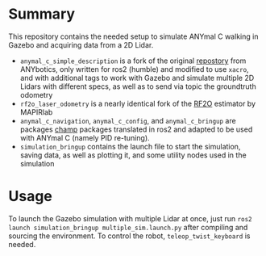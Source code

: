 # Summary
This repository contains the needed setup to simulate ANYmal C walking in Gazebo and acquiring data from a 2D Lidar.
- `anymal_c_simple_description` is a fork of the original [repostory](https://github.com/ANYbotics/anymal_c_simple_description) from ANYbotics, only written for ros2 (humble) and modified to use `xacro`, and with additional tags to work with Gazebo and simulate multiple 2D Lidars with different specs, as well as to send via topic the groundtruth odometry
- `rf2o_laser_odometry` is a nearly identical fork of the [RF2O](https://github.com/MAPIRlab/rf2o_laser_odometry) estimator by MAPIRlab
- `anymal_c_navigation`, `anymal_c_config`, and `anymal_c_bringup` are packages [champ](https://github.com/chvmp/champ) packages translated in ros2 and adapted to be used with ANYmal C (namely PID re-tuning).
- `simulation_bringup` contains the launch file to start the simulation, saving data, as well as plotting it, and some utility nodes used in the simulation

# Usage
To launch the Gazebo simulation with multiple Lidar at once, just run ``ros2 launch simulation_bringup multiple_sim.launch.py`` after compiling and sourcing the environment. To control the robot, `teleop_twist_keyboard` is needed.
